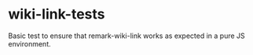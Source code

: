 # wiki-link-tests

Basic test to ensure that remark-wiki-link works as expected in a pure JS
environment.
